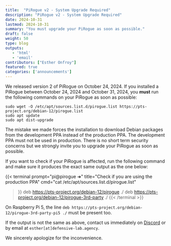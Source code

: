 ```yaml
---
title:  "PiRogue v2 - System Upgrade Required"
description: "PiRogue v2 - System Upgrade Required"
date: 2024-10-31
lastmod: 2024-10-31
summary: "You must upgrade your PiRogue as soon as possible."
draft: false
weight: 50
type: blog
outputs:
   - 'html'
   - 'email'
contributors: ["Esther Onfroy"]
featured: true
categories: ['announcements']
---
```


We released version 2 of PiRogue on October 24, 2024. If you installed a PiRogue between October 24, 2024 and October 31, 2024, you **must** run the following commands on your PiRogue as soon as possible:

```shell {title="Upgrade your PiRogue"}
sudo wget -O /etc/apt/sources.list.d/pirogue.list https://pts-project.org/debian-12/pirogue.list
sudo apt update
sudo apt dist-upgrade
```

The mistake we made forces the installation to download Debian packages from the development PPA instead of the production PPA. The development PPA must not be used in production. There is no short term security concerns but we strongly invite you to upgrade your PiRogue as soon as possible.

If you want to check if your PiRogue is affected, run the following command and make sure it produces the exact same output as the one below:

{{< terminal 
prompt="pi@pirogue ➜" 
title="Check if you are using the production PPA"
cmd="cat /etc/apt/sources.list.d/pirogue.list" 
>}}
deb https://pts-project.org/debian-12/pirogue ./
deb https://pts-project.org/debian-12/pirogue-3rd-party ./
{{< /terminal >}}

On Raspberry Pi 5, the line `deb https://pts-project.org/debian-12/pirogue-3rd-party-pi5 ./` must be present too.

If the output is not the same as above, contact us immediately on [Discord](https://discord.gg/qGX73GYNdp) or by email at `esther[at]defensive-lab.agency`.

We sincerely apologize for the inconvenience.
